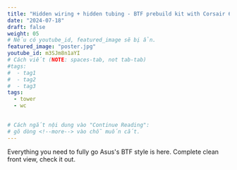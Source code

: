 ```yaml
---
title: "Hidden wiring + hidden tubing - BTF prebuild kit with Corsair 6500X & TUF Z790 BTF Wifi"
date: "2024-07-18"
draft: false
weight: 05
# Nếu có youtube_id, featured_image sẽ bị ẩn.
featured_image: "poster.jpg"
youtube_id: m3SJm8n1aYI
# Cách viết (NOTE: spaces-tab, not tab-tab)
#tags:
#  - tag1
#  - tag2
#  - tag3
tags:
  - tower
  - wc
 

# Cách ngắt nội dung vào "Continue Reading":
# gõ dòng <!--more--> vào chỗ muốn cắt.
---
```

Everything you need to fully go Asus's BTF style is here. Complete clean front view, check it out.